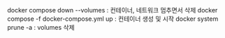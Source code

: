 docker compose down --volumes
: 컨테이너, 네트워크 멈추면서 삭제
docker compose -f docker-compose.yml up
: 컨테이너 생성 및 시작
docker system prune -a
: volumes 삭제

